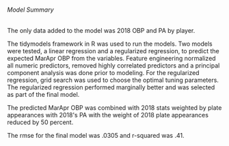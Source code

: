 ###### Model Summary <br/>

The only data added to the model was 2018 OBP and PA by player. <br/>

The tidymodels framework in R was used to run the models. Two models were tested, a linear regression and a regularized regression, to predict the expected MarApr OBP from the variables. Feature engineering
normalized all numeric predictors, removed highly correlated predictors and a principal component analysis was done prior to modeling. 
For the regularized regression, grid search was used to choose the optimal tuning parameters. The regularized regression performed marginally better and was selected as part of the final model.  <br/>

The predicted MarApr OBP was combined with 2018 stats weighted by plate appearances with 2018's PA with the weight of 2018 plate appearances reduced by 50 percent.  <br/>

The rmse for the final model was .0305 and r-squared was .41.
